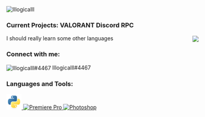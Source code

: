<p align="left"> <img src="https://komarev.com/ghpvc/?username=Illogicalll&label=Profile%20views&color=0e75b6&style=flat" alt="Illogicalll" /> </p>

### Current Projects: VALORANT Discord RPC

<a style="float:right;">
  <img align="center" src="https://github-readme-stats.vercel.app/api/top-langs/?username=Illogicalll&layout=compact&theme=dark&" />
</a>

I should really learn some other languages

<h3 align="left">Connect with me:</h3>
<p align="left">
<img align="center" src="https://cdn.freelogovectors.net/wp-content/uploads/2021/05/discord_logo-freelogovectors.net_.png" alt="Illogicalll#4467" height="40" width="40" />
Illogicalll#4467

<h3 align="left">Languages and Tools:</h3>
<p align="left"> <a href="https://www.python.org" target="_blank" rel="noreferrer">  <img src="https://raw.githubusercontent.com/devicons/devicon/master/icons/python/python-original.svg" alt="python" width="40" height="40"/> </a> <a href="https://www.adobe.com/uk/products/premiere.html" target="_blank" rel="noreferrer"> <img src="https://cdn.freelogovectors.net/wp-content/uploads/2020/07/adobe-premier-logo.png" alt="Premiere Pro" width="40" height="40"/> </a> <a href="https://www.adobe.com/uk/products/photoshop.html" target="_blank" rel="noreferrer"> <img src="https://cdn.freelogovectors.net/wp-content/uploads/2021/09/adobe-photoshop-logo-freelogovectors.net_.png" alt="Photoshop" width="40" height="40"/> </a> </p>
<!--
**Illogicalll/Illogicalll** is a ✨ _special_ ✨ repository because its `README.md` (this file) appears on your GitHub profile.

Here are some ideas to get you started:

- 🔭 I’m currently working on ...
- 🌱 I’m currently learning ...
- 👯 I’m looking to collaborate on ...
- 🤔 I’m looking for help with ...
- 💬 Ask me about ...
- 📫 How to reach me: ...
- 😄 Pronouns: ...
- ⚡ Fun fact: ...
-->

